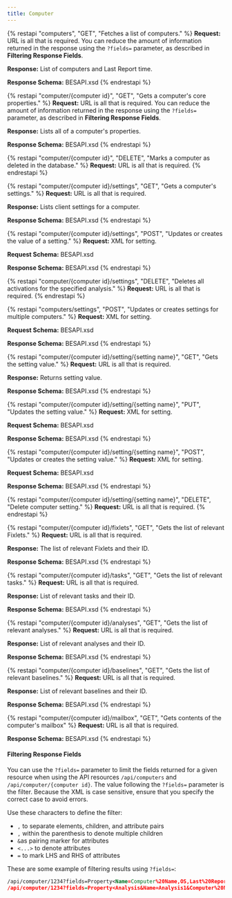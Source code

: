 ```yaml
---
title: Computer
---
```


{% restapi "computers", "GET", "Fetches a list of computers." %}
**Request:** URL is all that is required. You can reduce the amount of information returned in the response using the ```?fields=``` parameter, as described in **Filtering Response Fields**.

**Response:** List of computers and Last Report time.

**Response Schema:** BESAPI.xsd
{% endrestapi %}

{% restapi "computer/{computer id}", "GET", "Gets a computer's core properties." %}
**Request:** URL is all that is required. You can reduce the amount of information returned in the response using the ```?fields=``` parameter, as described in **Filtering Response Fields**.

**Response:** Lists all of a computer's properties.

**Response Schema:** BESAPI.xsd
{% endrestapi %}

{% restapi "computer/{computer id}", "DELETE", "Marks a computer as deleted in the database." %}
**Request:** URL is all that is required.
{% endrestapi %}

{% restapi "computer/{computer id}/settings", "GET", "Gets a computer's settings." %}
**Request:** URL is all that is required.

**Response:** Lists client settings for a computer. 

**Response Schema:** BESAPI.xsd
{% endrestapi %}

{% restapi "computer/{computer id}/settings", "POST", "Updates or creates the value of a setting." %}
**Request:** XML for setting.

**Request Schema:** BESAPI.xsd

**Response Schema:** BESAPI.xsd
{% endrestapi %}

{% restapi "computer/{computer id}/settings", "DELETE", "Deletes all activations for the specified analysis." %}
**Request:** URL is all that is required.
{% endrestapi %}

{% restapi "computers/settings", "POST", "Updates or creates settings for multiple computers." %}
**Request:** XML for setting.

**Request Schema:** BESAPI.xsd

**Response Schema:** BESAPI.xsd
{% endrestapi %}

{% restapi "computer/{computer id}/setting/{setting name}", "GET", "Gets the setting value." %}
**Request:** URL is all that is required.

**Response:** Returns setting value.

**Response Schema:** BESAPI.xsd
{% endrestapi %}

{% restapi "computer/{computer id}/setting/{setting name}", "PUT", "Updates the setting value." %}
**Request:** XML for setting.

**Request Schema:** BESAPI.xsd

**Response Schema:** BESAPI.xsd
{% endrestapi %}

{% restapi "computer/{computer id}/setting/{setting name}", "POST", "Updates or creates the setting value." %}
**Request:** XML for setting.

**Request Schema:** BESAPI.xsd

**Response Schema:** BESAPI.xsd
{% endrestapi %}

{% restapi "computer/{computer id}/setting/{setting name}", "DELETE", "Delete computer setting." %}
**Request:** URL is all that is required.
{% endrestapi %}

{% restapi "computer/{computer id}/fixlets", "GET", "Gets the list of relevant Fixlets." %}
**Request:** URL is all that is required.

**Response:** The list of relevant Fixlets and their ID.

**Response Schema:** BESAPI.xsd
{% endrestapi %}

{% restapi "computer/{computer id}/tasks", "GET", "Gets the list of relevant tasks." %}
**Request:** URL is all that is required.

**Response:** List of relevant tasks and their ID.

**Response Schema:** BESAPI.xsd
{% endrestapi %}


{% restapi "computer/{computer id}/analyses", "GET", "Gets the list of relevant analyses." %}
**Request:** URL is all that is required.

**Response:** List of relevant analyses and their ID.

**Response Schema:** BESAPI.xsd
{% endrestapi %}


{% restapi "computer/{computer id}/baselines", "GET", "Gets the list of relevant baselines." %}
**Request:** URL is all that is required.

**Response:** List of relevant baselines and their ID.

**Response Schema:** BESAPI.xsd 
{% endrestapi %}

{% restapi "computer/{computer id}/mailbox", "GET", "Gets contents of the computer's mailbox" %}
**Request:** URL is all that is required.

**Response Schema:** BESAPI.xsd
{% endrestapi %}

#### Filtering Response Fields
You can use the ```?fields=``` parameter to limit the fields returned for a given resource when using the API resources ```/api/computers``` and ```/api/computer/{computer id}```.
The value following the ```?fields=``` parameter is the filter. Because the XML is case sensitive, ensure that you specify the correct case to avoid errors. 

Use these characters to define the filter:
- ```,``` to separate elements, children, and attribute pairs
- ```,``` within the parenthesis to denote multiple children
- ```&```as pairing marker for attributes
- ```<...>``` to denote attributes
- ```=``` to mark LHS and RHS of attributes

These are some example of filtering results using ```?fields=```:

```xml
/api/computer/1234?fields=Property<Name=Computer%20Name,OS,Last%20Report%20Time>
/api/computer/1234?fields=Property<Analysis&Name=Analysis1&Computer%20Name,&OS,Analysis2&Last%20Report%20Time> 
```
